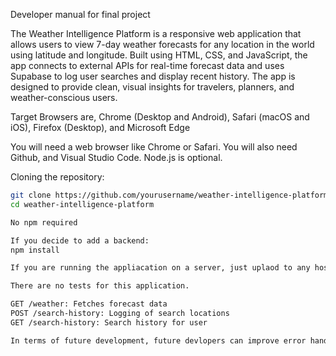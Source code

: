 Developer manual for final project

The Weather Intelligence Platform is a responsive web application that allows users to view 7-day weather forecasts for any location in the world using latitude and longitude. Built using HTML, CSS, and JavaScript, the app connects to external APIs for real-time forecast data and uses Supabase to log user searches and display recent history. The app is designed to provide clean, visual insights for travelers, planners, and weather-conscious users.

Target Browsers are, Chrome (Desktop and Android), Safari (macOS and iOS), Firefox (Desktop), and Microsoft Edge  

You will need a web browser like Chrome or Safari. You will also need Github, and Visual Studio Code. Node.js is optional.

Cloning the repository:

   ```bash
   git clone https://github.com/yourusername/weather-intelligence-platform.git
   cd weather-intelligence-platform

No npm required

If you decide to add a backend:
npm install

If you are running the appliacation on a server, just uplaod to any hosting service.

There are no tests for this application.

GET /weather: Fetches forecast data
POST /search-history: Logging of search locations 
GET /search-history: Search history for user

In terms of future development, future devlopers can improve error handling. The app also doesn't utilize user authentication, which future devleopers canincorprate into the application.